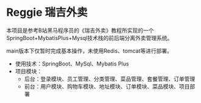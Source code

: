 # Reggie 瑞吉外卖
本项目是参考B站黑马程序员的《瑞吉外卖》教程所实现的一个SpringBoot+MybatisPlus+Mysql技术栈的前后端分离外卖管理系统。

main版本下仅暂时完成基本操作，未使用Redis、tomcat等进行部署。

* 使用技术：SpringBoot、MySql、Mybatis Plus
* 项目模块：
  * 后台：登录模块、员工管理、分类管理、菜品管理、套餐管理、订单管理
  * 前台：用户模块、购物车模块、地址模块、订单模块、菜品模块、项目部署
